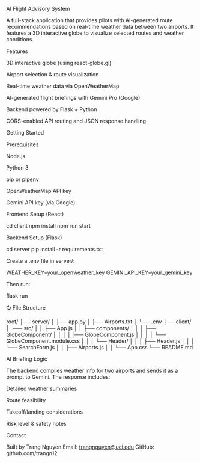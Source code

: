 AI Flight Advisory System

A full-stack application that provides pilots with AI-generated route recommendations based on real-time weather data between two airports. It features a 3D interactive globe to visualize selected routes and weather conditions.

Features

3D interactive globe (using react-globe.gl)

Airport selection & route visualization

Real-time weather data via OpenWeatherMap

AI-generated flight briefings with Gemini Pro (Google)

Backend powered by Flask + Python

CORS-enabled API routing and JSON response handling

Getting Started

Prerequisites

Node.js

Python 3

pip or pipenv

OpenWeatherMap API key

Gemini API key (via Google)

Frontend Setup (React)

cd client
npm install
npm run start

Backend Setup (Flask)

cd server
pip install -r requirements.txt

Create a .env file in server/:

WEATHER_KEY=your_openweather_key
GEMINI_API_KEY=your_gemini_key

Then run:

flask run

🗘️ File Structure

root/
├── server/
│   ├── app.py
│   ├── Airports.txt
│   └── .env
├── client/
│   ├── src/
│   │   ├── App.js
│   │   ├── components/
│   │   │   ├── GlobeComponent/
│   │   │   │   ├── GlobeComponent.js
│   │   │   │   └── GlobeComponent.module.css
│   │   │   └── Header/
│   │   │       ├── Header.js
│   │   │       └── SearchForm.js
│   │   ├── Airports.js
│   │   └── App.css
└── README.md

AI Briefing Logic

The backend compiles weather info for two airports and sends it as a prompt to Gemini. The response includes:

Detailed weather summaries

Route feasibility

Takeoff/landing considerations

Risk level & safety notes

Contact

Built by Trang Nguyen
Email: trangnguyen@uci.edu
GitHub: github.com/trangn12